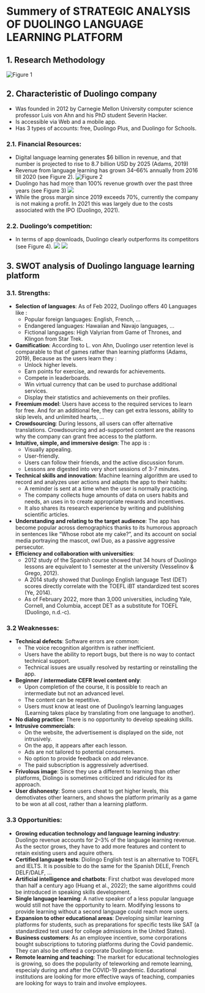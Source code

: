 

# Summery of STRATEGIC ANALYSIS OF DUOLINGO LANGUAGE LEARNING PLATFORM


## 1. Research Methodology
![Figure 1](https://live.staticflickr.com/65535/52627041949_eb2bdae7df_o.png)



## 2. Characteristic of Duolingo company
- Was founded in 2012 by Carnegie Mellon University computer science professor Luis von Ahn and his PhD student Severin Hacker.
- Is accessible via Web and a mobile app.
- Has 3 types of accounts: free, Duolingo Plus, and Duolingo for Schools.

### 2.1. Financial Resources:
- Digital language learning generates $6 billion in revenue, and that number is projected to rise to 8.7 billion USD by 2025 (Adams, 2019)
- Revenue from language learning has grown 34–66% annually from 2016 till 2020 (see Figure 2).
![Figure 2](https://live.staticflickr.com/65535/52626801666_7d9a32c2f9_o.png)
- Duolingo has had more than 100% revenue growth over the past three years (see Figure 3)
![](https://live.staticflickr.com/65535/52626803081_fc5ebf7984_o.png)
- While the gross margin since 2019 exceeds 70%, currently the company is not making a profit. In 2021 this was largely due to the costs associated with the IPO (Duolingo, 2021).

### 2.2. Duolingo’s competition:
- In terms of app downloads, Duolingo clearly outperforms its competitors (see Figure 4).
![](https://live.staticflickr.com/65535/52627051529_e2e96a568f_o.png)
![](https://live.staticflickr.com/65535/52626289197_3bd67fe8e8_o.png)


## 3. SWOT analysis of Duolingo language learning platform
### 3.1. Strengths:
- **Selection of languages**: As of Feb 2022, Duolingo offers 40 Languages like :
    - Popular foreign languages: English, French, ...
    - Endangered languages: Hawaiian and Navajo languages, ...
    - Fictional languages: High Valyrian from Game of Thrones, and Klingon from Star Trek.
- **Gamification**: According to L. von Ahn, Duolingo user retention level is comparable to that of games rather than learning platforms (Adams, 2019), Because as the users learn they :
    - Unlock higher levels. 
    - Earn points for exercise, and rewards for achievements.
    - Compete in leaderboards.
    - Win virtual currency that can be used to purchase additional services. 
    - Display their statistics and achievements on their profiles.
- **Freemium model**: Users have access to the required services to learn for free. And for an additional fee, they can get extra lessons, ability to skip levels, and unlimited hearts, ...
- **Crowdsourcing**: During lessons, all users can offer alternative translations. Crowdsourcing and ad-supported content are the reasons why the company can grant free access to the platform.
- **Intuitive, simple, and immersive design**: The app is :
    - Visually appealing.
    - User-friendly. 
    - Users can follow their friends, and the active discussion forum.
    - Lessons are digested into very short sessions of 3-7 minutes.
- **Technical skills and innovation**: Machine learning algorithm are used to record and analyzes user actions and adapts the app to their habits:
    - A reminder is sent at a time when the user is normally practicing.
    - The company collects huge amounts of data on users habits and needs, an uses in to create appropriate rewards and incentives.
    - It also shares its research experience by writing and publishing scientific articles.
- **Understanding and relating to the target audience**: The app has become popular across demographics thanks to its humorous approach in sentences like “Whose robot ate my cake?”, and its account on social media portraying the mascot, owl Duo, as a passive aggressive persecutor.
- **Efficiency and collaboration with universities**: 
    - 2012 study of the Spanish course showed that 34 hours of Duolingo lessons are equivalent to 1 semester at the university (Vesselinov & Grego, 2012).
    - A 2014 study showed that Duolingo English language Test (DET) scores directly correlate with the TOEFL iBT standardized test scores (Ye, 2014).
    - As of February 2022, more than 3,000 universities, including Yale, Cornell, and Columbia, accept DET as a substitute for TOEFL (Duolingo, n.d.-c).

### 3.2 Weaknesses:
- **Technical defects**: Software errors are common:
    - The voice recognition algorithm is rather inefficient.
    - Users have the ability to report bugs, but there is no way to contact technical support.
    - Technical issues are usually resolved by restarting or reinstalling the app.
- **Beginner / intermediate CEFR level content only**: 
    - Upon completion of the course, it is possible to reach an intermediate but not an advanced level.
    - The content can be repetitive.
    - Users must know at least one of Duolingo’s learning languages (Learning takes place by translating from one language to another).
- **No dialog practice**: There is no opportunity to develop speaking skills.
- **Intrusive commercials**: 
    - On the website, the advertisement is displayed on the side, not intrusively.
    - On the app, it appears after each lesson.
    - Ads are not tailored to potential consumers.
    - No option to provide feedback on add relevance.
    - The paid subscription is aggressively advertised.
- **Frivolous image**: Since they use a different to learning than other platforms, Diolingo is sometimes criticized and ridiculed for its approach. 
- **User dishonesty**: Some users cheat to get higher levels, this demotivates other learners, and shows the platform primarily as a game to be won at all cost, rather than a learning platform.

### 3.3 Opportunities:
- **Growing education technology and language learning industry**: Duolingo revenue accounts for 2–3% of the language learning revenue. As the sector grows, they have to add more features and content to retain existing users and aquire others.
- **Certified language tests**: Diolingo English test is an alternative to TOEFL and IELTS. It is possible to do the same for the Spanish DELE, French DELF/DALF, ...
- **Artificial intelligence and chatbots**: First chatbot was developed more than half a century ago (Huang et  al., 2022); the same algorithms could be introduced in speaking skills development.
- **Single language learning**: A native speaker of a less popular language would still not have the opportunity to learn. Modifying lessons to provide learning without a second language could reach more users.
- **Expansion to other educational areas**: Developing similar learning platforms for students, such as preparations for specific tests like SAT (a standardized test used for college admissions in the United States).
- **Business customers**: As an employee incentive, some corporations bought subscriptions to tutoring platforms during the Covid pandemic. They can also be offered a corporate Duolingo license.
- **Remote learning and teaching**: The market for educational technologies is growing, so does the popularity of teleworking and remote learning, especialy during and after the COVID-19 pandemic. Educational institutions are looking for more effective ways of teaching, companies are looking for ways to train and involve employees.


<!--stackedit_data:
eyJoaXN0b3J5IjpbMTIwOTczMTY4N119
-->